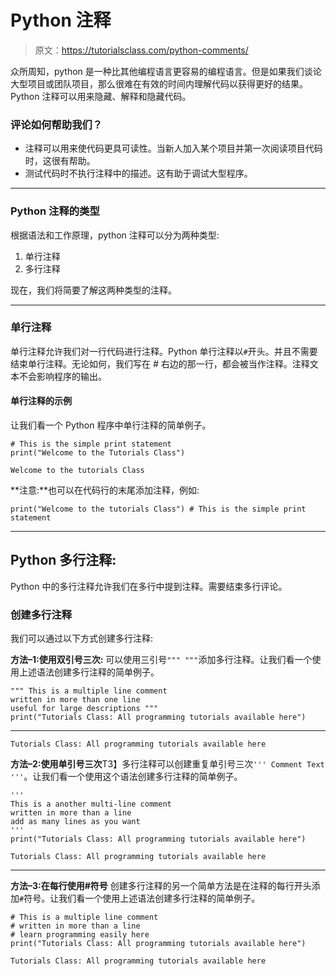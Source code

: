 # Python 注释

> 原文：<https://tutorialsclass.com/python-comments/>

众所周知，python 是一种比其他编程语言更容易的编程语言。但是如果我们谈论大型项目或团队项目，那么很难在有效的时间内理解代码以获得更好的结果。Python 注释可以用来隐藏、解释和隐藏代码。

### 评论如何帮助我们？

*   注释可以用来使代码更具可读性。当新人加入某个项目并第一次阅读项目代码时，这很有帮助。
*   测试代码时不执行注释中的描述。这有助于调试大型程序。

* * *

### Python 注释的类型

根据语法和工作原理，python 注释可以分为两种类型:

1.  单行注释
2.  多行注释

现在，我们将简要了解这两种类型的注释。

* * *

### 单行注释

单行注释允许我们对一行代码进行注释。Python 单行注释以`#`开头。并且不需要结束单行注释。无论如何，我们写在 *#* 右边的那一行，都会被当作注释。注释文本不会影响程序的输出。

#### 单行注释的示例

让我们看一个 Python 程序中单行注释的简单例子。

```
# This is the simple print statement
print("Welcome to the Tutorials Class")
```

```
Welcome to the tutorials Class
```

**注意:**也可以在代码行的末尾添加注释，例如:

```
print("Welcome to the tutorials Class") # This is the simple print statement
```

* * *

## Python 多行注释:

Python 中的多行注释允许我们在多行中提到注释。需要结束多行评论。

### 创建多行注释

我们可以通过以下方式创建多行注释:

**方法–1:使用双引号三次:**
可以使用三引号`""" """`添加多行注释。让我们看一个使用上述语法创建多行注释的简单例子。

```
""" This is a multiple line comment
written in more than one line
useful for large descriptions """
print("Tutorials Class: All programming tutorials available here")
```

* * *

```
Tutorials Class: All programming tutorials available here
```

**方法–2:使用单引号三次**T3】多行注释可以创建重复单引号三次`''' Comment Text '''`。让我们看一个使用这个语法创建多行注释的简单例子。

```
'''
This is a another multi-line comment
written in more than a line
add as many lines as you want
'''
print("Tutorials Class: All programming tutorials available here")
```

```
Tutorials Class: All programming tutorials available here
```

* * *

**方法–3:在每行使用#符号**
创建多行注释的另一个简单方法是在注释的每行开头添加`#`符号。让我们看一个使用上述语法创建多行注释的简单例子。

```
# This is a multiple line comment
# written in more than a line
# learn programming easily here
print("Tutorials Class: All programming tutorials available here")
```

```
Tutorials Class: All programming tutorials available here
```
